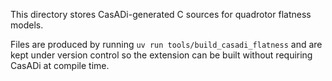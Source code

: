 This directory stores CasADi-generated C sources for quadrotor flatness models.

Files are produced by running `uv run tools/build_casadi_flatness` and are kept
under version control so the extension can be built without requiring CasADi at
compile time.
